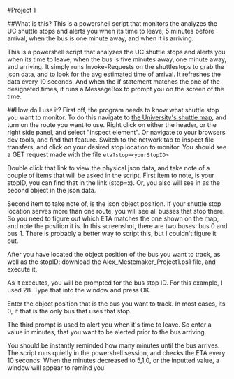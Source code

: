 #Project 1

##What is this?
This is a powershell script that monitors the analyzes the UC shuttle stops and alerts you when its time to leave, 5 minutes before arrival, when the bus is one minute away, and when it is arriving.

This is a powershell script that analyzes the UC shuttle stops and alerts you when its time to leave, when the bus is five minutes away, one minute away, and arriving. It simply runs Invoke-Requests on the shuttlestops to grab the json data, and to look for the avg estimated time of arrival. It refreshes the data every 10 seconds. And when the if statement matches the one of the designated times, it runs a MessageBox to prompt you on the screen of the time.

##How do I use it?
First off, the program needs to know what shuttle stop you want to monitor. To do this navigate to [the University's shuttle map](https://uc.doublemap.com/map/), and turn on the route you want to use. Right click on either the header, or the right side panel, and select "inspect element". Or navigate to your browsers dev tools, and find that feature. Switch to the network tab to inspect file transfers, and click on your desired stop location to monitor. You should see a GET request made with the file `eta?stop=<yourStopID>`

Double click that link to view the physical json data, and take note of a couple of items that will be asked in the script. First item to note, is your stopID, you can find that in the link (stop=x). Or, you also will see in as the second object in the json data.

Second item to take note of, is the json object position. If your shuttle stop location serves more than one route, you will see all busses that stop there. So you need to figure out which ETA matches the one shown on the map, and note the position it is. In this screenshot, there are two buses: bus 0 and bus 1. There is probably a better way to script this, but I couldn't figure it out.

After you have located the object position of the bus you want to track, as well as the stopID: download the Alex_Mestemaker_Project1.ps1 file, and execute it.

As it executes, you will be prompted for the bus stop ID. For this example, I used 28. Type that into the window and press OK.

Enter the object position that is the bus you want to track. In most cases, its 0, if that is the only bus that uses that stop.

The third prompt is used to alert you when it's time to leave. So enter a value in minutes, that you want to be alerted prior to the bus arriving.

You should be instantly reminded how many minutes until the bus arrives. The script runs quietly in the powershell session, and checks the ETA every 10 seconds. When the minutes decreased to 5,1,0, or the inputted value, a window will appear to remind you.

